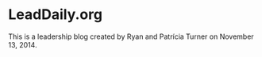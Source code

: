 # LeadDaily.org

This is a leadership blog created by Ryan and Patrícia Turner on November 13, 2014.
